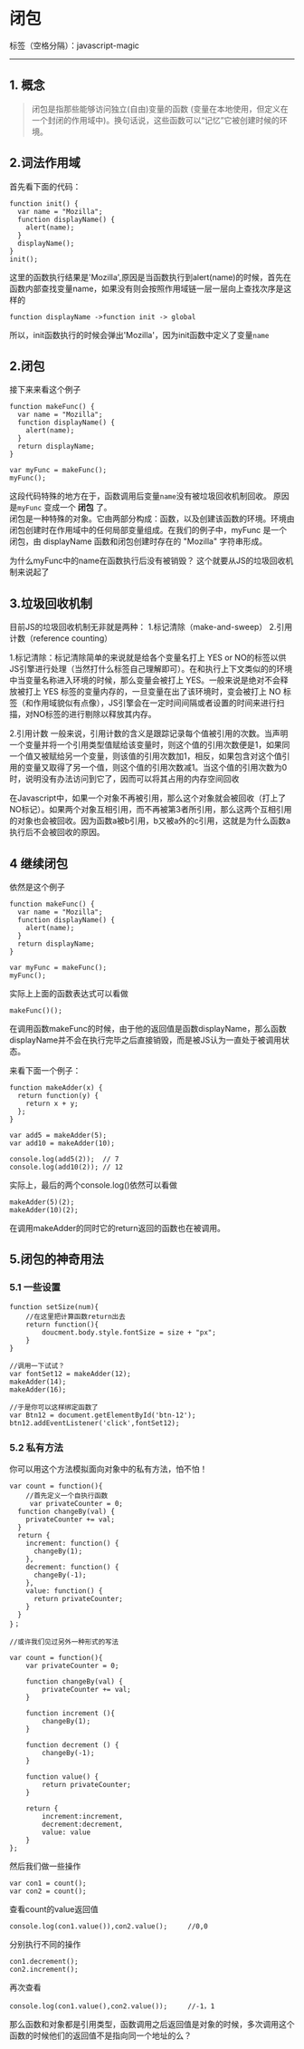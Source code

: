 # 闭包

标签（空格分隔）：javascript-magic

---

## 1. 概念
>闭包是指那些能够访问独立(自由)变量的函数 (变量在本地使用，但定义在一个封闭的作用域中)。换句话说，这些函数可以“记忆”它被创建时候的环境。  

## 2.词法作用域  
首先看下面的代码：
```
function init() {
  var name = "Mozilla";
  function displayName() {
    alert(name);
  }
  displayName();
}
init();
```
这里的函数执行结果是'Mozilla',原因是当函数执行到alert(name)的时候，首先在函数内部查找变量name，如果没有则会按照作用域链一层一层向上查找次序是这样的
```
function displayName ->function init -> global
```
所以，init函数执行的时候会弹出'Mozilla'，因为init函数中定义了变量`name`  

## 2.闭包
接下来来看这个例子
```
function makeFunc() {
  var name = "Mozilla";
  function displayName() {
    alert(name);
  }
  return displayName;
}

var myFunc = makeFunc();
myFunc();
```

这段代码特殊的地方在于，函数调用后变量`name`没有被垃圾回收机制回收。 原因是`myFunc` 变成一个 **闭包** 了。  
闭包是一种特殊的对象。它由两部分构成：函数，以及创建该函数的环境。环境由闭包创建时在作用域中的任何局部变量组成。在我们的例子中，myFunc 是一个闭包，由 displayName 函数和闭包创建时存在的 "Mozilla" 字符串形成。  

为什么myFunc中的name在函数执行后没有被销毁？ 这个就要从JS的垃圾回收机制来说起了

## 3.垃圾回收机制
目前JS的垃圾回收机制无非就是两种：
1.标记清除（make-and-sweep）
2.引用计数（reference counting）  

1.标记清除：标记清除简单的来说就是给各个变量名打上 YES or NO的标签以供JS引擎进行处理（当然打什么标签自己理解即可）。在和执行上下文类似的的环境中当变量名称进入环境的时候，那么变量会被打上 YES。一般来说是绝对不会释放被打上 YES 标签的变量内存的，一旦变量在出了该环境时，变会被打上 NO 标签（和作用域貌似有点像），JS引擎会在一定时间间隔或者设置的时间来进行扫描，对NO标签的进行剔除以释放其内存。  

2.引用计数
一般来说，引用计数的含义是跟踪记录每个值被引用的次数。当声明一个变量并将一个引用类型值赋给该变量时，则这个值的引用次数便是1，如果同一个值又被赋给另一个变量，则该值的引用次数加1，相反，如果包含对这个值引用的变量又取得了另一个值，则这个值的引用次数减1。当这个值的引用次数为0时，说明没有办法访问到它了，因而可以将其占用的内存空间回收

在Javascript中，如果一个对象不再被引用，那么这个对象就会被回收（打上了NO标记）。如果两个对象互相引用，而不再被第3者所引用，那么这两个互相引用的对象也会被回收。因为函数a被b引用，b又被a外的c引用，这就是为什么函数a执行后不会被回收的原因。

## 4 继续闭包
依然是这个例子
```
function makeFunc() {
  var name = "Mozilla";
  function displayName() {
    alert(name);
  }
  return displayName;
}

var myFunc = makeFunc();
myFunc();
```
实际上上面的函数表达式可以看做
```
makeFunc()();
```
在调用函数makeFunc的时候，由于他的返回值是函数displayName，那么函数displayName并不会在执行完毕之后直接销毁，而是被JS认为一直处于被调用状态。

来看下面一个例子：
```
function makeAdder(x) {
  return function(y) {
    return x + y;
  };
}

var add5 = makeAdder(5);
var add10 = makeAdder(10);

console.log(add5(2));  // 7
console.log(add10(2)); // 12
```
实际上，最后的两个console.log()依然可以看做
```
makeAdder(5)(2);
makeAdder(10)(2);
```
在调用makeAdder的同时它的return返回的函数也在被调用。

## 5.闭包的神奇用法
### 5.1 一些设置
```
function setSize(num){
    //在这里把计算函数return出去
    return function(){
        doucment.body.style.fontSize = size + "px";
    }
}

//调用一下试试？
var fontSet12 = makeAdder(12);
makeAdder(14);
makeAdder(16);

//于是你可以这样绑定函数了
var Btn12 = document.getElementById('btn-12');
btn12.addEventListener('click',fontSet12);
```

### 5.2 私有方法
你可以用这个方法模拟面向对象中的私有方法，怕不怕！
```
var count = function(){
    //首先定义一个自执行函数
     var privateCounter = 0;
  function changeBy(val) {
    privateCounter += val;
  }
  return {
    increment: function() {
      changeBy(1);
    },
    decrement: function() {
      changeBy(-1);
    },
    value: function() {
      return privateCounter;
    }
  }   
}；

//或许我们见过另外一种形式的写法

var count = function(){
    var privateCounter = 0;

    function changeBy(val) {
        privateCounter += val;
    }

    function increment (){
        changeBy(1);
    }

    function decrement () {
        changeBy(-1);
    }

    function value() {
        return privateCounter;
    }

    return {
        increment:increment,
        decrement:decrement,
        value: value
    }
};
```
然后我们做一些操作
```
var con1 = count();
var con2 = count();
```
查看count的value返回值
```
console.log(con1.value()),con2.value();     //0,0
```
分别执行不同的操作
```
con1.decrement();
con2.increment();
```
再次查看
```
console.log(con1.value(),con2.value());     //-1，1
```

那么函数和对象都是引用类型，函数调用之后返回值是对象的时候，多次调用这个函数的时候他们的返回值不是指向同一个地址的么？
